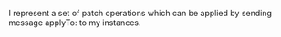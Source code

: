 I represent a set of patch operations which can be applied by sending message applyTo: to my instances. 